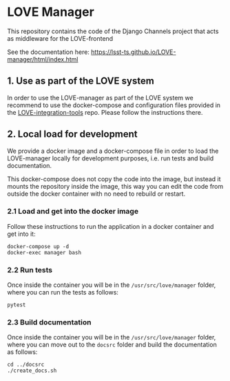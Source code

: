 # LOVE Manager

This repository contains the code of the Django Channels project that acts as middleware for the LOVE-frontend

See the documentation here: https://lsst-ts.github.io/LOVE-manager/html/index.html

## 1. Use as part of the LOVE system
In order to use the LOVE-manager as part of the LOVE system we recommend to use the docker-compose and configuration files provided in the [LOVE-integration-tools](https://github.com/lsst-ts/LOVE-integration-tools) repo. Please follow the instructions there.

## 2. Local load for development
We provide a docker image and a docker-compose file in order to load the LOVE-manager locally for development purposes, i.e. run tests and build documentation.

This docker-compose does not copy the code into the image, but instead it mounts the repository inside the image, this way you can edit the code from outside the docker container with no need to rebuild or restart.

### 2.1 Load and get into the docker image
Follow these instructions to run the application in a docker container and get into it:

```
docker-compose up -d
docker-exec manager bash
```

### 2.2 Run tests
Once inside the container you will be in the `/usr/src/love/manager` folder, where you can run the tests as follows:
```
pytest
```

### 2.3 Build documentation
Once inside the container you will be in the `/usr/src/love/manager` folder, where you can move out to the `docsrc` folder and build the documentation as follows:
```
cd ../docsrc
./create_docs.sh
```
